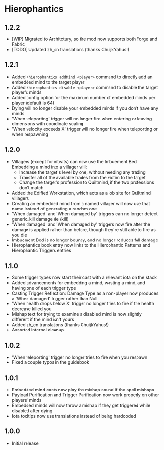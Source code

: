 # Hierophantics

## 1.2.2
- [WIP] Migrated to Architctury, so the mod now supports both Forge and Fabric
- [TODO] Updated zh_cn translations (thanks ChuijkYahus!)

## 1.2.1
- Added `/hierophantics addMind <player>` command to directly add an embedded mind to the target player
- Added `/hierophantics disable <player>` command to disable the target player's minds
- Added config option for the maximum number of embedded minds per player (default is 64)
- Dying will no longer disable your embedded minds if you don't have any minds
- 'When teleporting' trigger will no longer fire when entering or leaving dimensions with coordinate scaling
- 'When velocity exceeds X' trigger will no longer fire when teleporting or when respawning

## 1.2.0
- Villagers (except for nitwits) can now use the Imbuement Bed! Embedding a mind into a villager will:
  - Increase the target's level by one, without needing any trading
  - Transfer all of the available trades from the victim to the target
  - Change the target's profession to Quiltmind, if the two professions don't match
- Added the Edified Workstation, which acts as a job site for Quiltmind villagers
- Creating an embedded mind from a named villager will now use that name instead of generating a random one
- 'When damaged' and 'When damaged by' triggers can no longer detect generic_kill damage (ie /kill)
- 'When damaged' and 'When damaged by' triggers now fire after the damage is applied rather than before, though they're still able to fire as you die
- Imbuement Bed is no longer bouncy, and no longer reduces fall damage
- Hierophantics book entry now links to the Hierophantic Patterns and Hierophantic Triggers entries

## 1.1.0
- Some trigger types now start their cast with a relevant iota on the stack
- Added advancements for embedding a mind, wasting a mind, and having one of each trigger type
- Casting Trigger Reflection: Damage Type as a non-player now produces a 'When damaged' trigger rather than Null
- 'When health drops below X' trigger no longer tries to fire if the health decrease killed you
- Mishap text for trying to examine a disabled mind is now slightly different if the mind isn't yours
- Added zh_cn translations (thanks ChuijkYahus!)
- Assorted internal cleanup

## 1.0.2
- 'When teleporting' trigger no longer tries to fire when you respawn
- Fixed a couple typos in the guidebook

## 1.0.1
- Embedded mind casts now play the mishap sound if the spell mishaps
- Payload Purification and Trigger Purification now work properly on other players' minds
- Embedded minds will now throw a mishap if they get triggered while disabled after dying
- Iota tooltips now use translations instead of being hardcoded

## 1.0.0
- Initial release